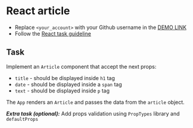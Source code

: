 # React article
- Replace `<your_account>` with your Github username in the [DEMO LINK](https://Jenia80.github.io/react_article/)
- Follow the [React task guideline](https://github.com/mate-academy/react_task-guideline#react-tasks-guideline)

## Task
Implement an `Article` component that accept the next props:
- `title` - should be displayed inside `h1` tag
- `date` - should be displayed inside a `span` tag
- `text` - should be displayed inside `p` tag

The `App` renders an `Article` and passes the data from the `article` object.

***Extra task (optional):***
Add props validation using `PropTypes` library and `defaultProps`
